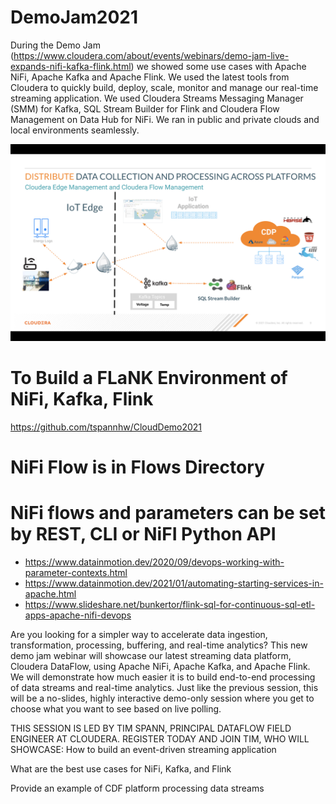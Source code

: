 # DemoJam2021

During the Demo Jam (https://www.cloudera.com/about/events/webinars/demo-jam-live-expands-nifi-kafka-flink.html) we showed some use cases with Apache NiFi, Apache Kafka and Apache Flink.  We used the latest tools from Cloudera to quickly build, deploy, scale, monitor and manage our real-time streaming application.   We used Cloudera Streams Messaging Manager (SMM) for Kafka, SQL Stream Builder for Flink and Cloudera Flow Management on Data Hub for NiFi.   We ran in public and private clouds and local environments seamlessly.

![](https://raw.githubusercontent.com/tspannhw/DemoJam2021/main/archdiagram.png)

# To Build a FLaNK Environment of NiFi, Kafka, Flink

https://github.com/tspannhw/CloudDemo2021

# NiFi Flow is in Flows Directory

# NiFi flows and parameters can be set by REST, CLI or NiFI Python API

* https://www.datainmotion.dev/2020/09/devops-working-with-parameter-contexts.html
* https://www.datainmotion.dev/2021/01/automating-starting-services-in-apache.html
* https://www.slideshare.net/bunkertor/flink-sql-for-continuous-sql-etl-apps-apache-nifi-devops



Are you looking for a simpler way to accelerate data ingestion, transformation, processing, buffering, and real-time analytics?  This new demo jam webinar will showcase our latest streaming data platform, Cloudera DataFlow, using Apache NiFi, Apache Kafka, and Apache Flink. We will demonstrate how much easier it is to build end-to-end processing of data streams and real-time analytics.  Just like the previous session, this will be a no-slides, highly interactive demo-only session where you get to choose what you want to see based on live polling.

THIS SESSION IS LED BY TIM SPANN, PRINCIPAL DATAFLOW FIELD ENGINEER AT CLOUDERA. REGISTER TODAY AND JOIN TIM, WHO WILL SHOWCASE:
How to build an event-driven streaming application

What are the best use cases for NiFi, Kafka, and Flink

Provide an example of CDF platform processing data streams

